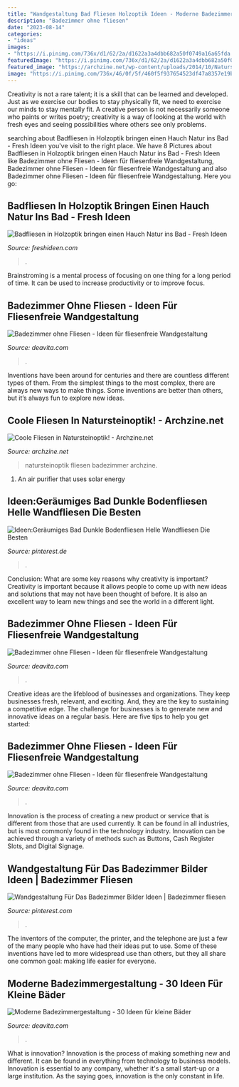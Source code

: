 ```yaml
---
title: "Wandgestaltung Bad Fliesen Holzoptik Ideen - Moderne Badezimmergestaltung"
description: "Badezimmer ohne fliesen"
date: "2023-08-14"
categories:
- "ideas"
images:
- "https://i.pinimg.com/736x/d1/62/2a/d1622a3a4dbb682a50f0749a16a65fda.jpg"
featuredImage: "https://i.pinimg.com/736x/d1/62/2a/d1622a3a4dbb682a50f0749a16a65fda.jpg"
featured_image: "https://archzine.net/wp-content/uploads/2014/10/Natursteinoptik-Fliesen-im-Badezimmer.jpg"
image: "https://i.pinimg.com/736x/46/0f/5f/460f5f937654523df47a8357e19bcfc6.jpg"
---
```



Creativity is not a rare talent; it is a skill that can be learned and developed. Just as we exercise our bodies to stay physically fit, we need to exercise our minds to stay mentally fit. A creative person is not necessarily someone who paints or writes poetry; creativity is a way of looking at the world with fresh eyes and seeing possibilities where others see only problems.

	

		
searching about Badfliesen in Holzoptik bringen einen Hauch Natur ins Bad - Fresh Ideen you've visit to the right place. We have 8 Pictures about Badfliesen in Holzoptik bringen einen Hauch Natur ins Bad - Fresh Ideen like Badezimmer ohne Fliesen - Ideen für fliesenfreie Wandgestaltung, Badezimmer ohne Fliesen - Ideen für fliesenfreie Wandgestaltung and also Badezimmer ohne Fliesen - Ideen für fliesenfreie Wandgestaltung. Here you go:
		
    
## Badfliesen In Holzoptik Bringen Einen Hauch Natur Ins Bad - Fresh Ideen

<img loading=lazy src="https://freshideen.com/wp-content/uploads/2020/04/Badfliesen-in-Holzoptik-schönes-Badezimmer-leicht-gemusterte-Fliesen-in-Grau.png" onerror="this.onerror=null;this.src='https://tse2.mm.bing.net/th?id=OIP.dRpxS9F_uzSe6CZBALajywHaJ5&amp;pid=15.1';" alt="Badfliesen in Holzoptik bringen einen Hauch Natur ins Bad - Fresh Ideen">

_Source: freshideen.com_

>. 

	

Brainstroming is a mental process of focusing on one thing for a long period of time. It can be used to increase productivity or to improve focus.

    
## Badezimmer Ohne Fliesen - Ideen Für Fliesenfreie Wandgestaltung

<img loading=lazy src="http://deavita.com/wp-content/uploads/2013/06/badezimmer-ohne-fliesen-graue-wandfarbe-tapete-holzoptik-holz-badmoebel.jpg" onerror="this.onerror=null;this.src='https://tse1.mm.bing.net/th?id=OIP.HgLYUkeutzVQcJX4Nb0VKwHaIy&amp;pid=15.1';" alt="Badezimmer ohne Fliesen - Ideen für fliesenfreie Wandgestaltung">

_Source: deavita.com_

>. 

	

Inventions have been around for centuries and there are countless different types of them. From the simplest things to the most complex, there are always new ways to make things. Some inventions are better than others, but it’s always fun to explore new ideas.

    
## Coole Fliesen In Natursteinoptik! - Archzine.net

<img loading=lazy src="https://archzine.net/wp-content/uploads/2014/10/Natursteinoptik-Fliesen-im-Badezimmer.jpg" onerror="this.onerror=null;this.src='https://tse3.mm.bing.net/th?id=OIP.S9NyAU9I6R8lDT3vfr3V2QHaEK&amp;pid=15.1';" alt="Coole Fliesen in Natursteinoptik! - Archzine.net">

_Source: archzine.net_

>natursteinoptik fliesen badezimmer archzine. 

	

1. An air purifier that uses solar energy 

    
## Ideen:Geräumiges Bad Dunkle Bodenfliesen Helle Wandfliesen Die Besten

<img loading=lazy src="https://i.pinimg.com/736x/d1/62/2a/d1622a3a4dbb682a50f0749a16a65fda.jpg" onerror="this.onerror=null;this.src='https://tse2.mm.bing.net/th?id=OIP.Q8AzmXReZKFXgENK9fscOAHaLH&amp;pid=15.1';" alt="Ideen:Geräumiges Bad Dunkle Bodenfliesen Helle Wandfliesen Die Besten">

_Source: pinterest.de_

>. 

	

Conclusion: What are some key reasons why creativity is important?
Creativity is important because it allows people to come up with new ideas and solutions that may not have been thought of before. It is also an excellent way to learn new things and see the world in a different light.

    
## Badezimmer Ohne Fliesen - Ideen Für Fliesenfreie Wandgestaltung

<img loading=lazy src="http://deavita.com/wp-content/uploads/2013/06/badezimmer-ohne-fliesen-holz-wandverkleidung-badewanne-glas-dusche.png" onerror="this.onerror=null;this.src='https://tse2.mm.bing.net/th?id=OIP.zgbecXM6ZVcN3x2PB7mnuQHaHc&amp;pid=15.1';" alt="Badezimmer ohne Fliesen - Ideen für fliesenfreie Wandgestaltung">

_Source: deavita.com_

>. 

	

Creative ideas are the lifeblood of businesses and organizations. They keep businesses fresh, relevant, and exciting. And, they are the key to sustaining a competitive edge. The challenge for businesses is to generate new and innovative ideas on a regular basis. Here are five tips to help you get started:

    
## Badezimmer Ohne Fliesen - Ideen Für Fliesenfreie Wandgestaltung

<img loading=lazy src="https://deavita.com/wp-content/uploads/2013/06/badezimmer-ohne-fliesen-graue-wandfarbe-tapete-holzoptik-holz-badmoebel.jpg" onerror="this.onerror=null;this.src='https://tse1.mm.bing.net/th?id=OIP.z3ha2QmRuLT2Vnh0tMr4TQHaIy&amp;pid=15.1';" alt="Badezimmer ohne Fliesen - Ideen für fliesenfreie Wandgestaltung">

_Source: deavita.com_

>. 

	

Innovation is the process of creating a new product or service that is different from those that are used currently. It can be found in all industries, but is most commonly found in the technology industry. Innovation can be achieved through a variety of methods such as Buttons, Cash Register Slots, and Digital Signage.

    
## Wandgestaltung Für Das Badezimmer Bilder Ideen | Badezimmer Fliesen

<img loading=lazy src="https://i.pinimg.com/736x/46/0f/5f/460f5f937654523df47a8357e19bcfc6.jpg" onerror="this.onerror=null;this.src='https://tse4.mm.bing.net/th?id=OIP.jT84Bv_Xp-IlAjxzbNUiCQHaJO&amp;pid=15.1';" alt="Wandgestaltung Für Das Badezimmer Bilder Ideen | Badezimmer fliesen">

_Source: pinterest.com_

>. 

	

The inventors of the computer, the printer, and the telephone are just a few of the many people who have had their ideas put to use. Some of these inventions have led to more widespread use than others, but they all share one common goal: making life easier for everyone.

    
## Moderne Badezimmergestaltung - 30 Ideen Für Kleine Bäder

<img loading=lazy src="https://deavita.com/wp-content/uploads/2014/07/kleines-bad-gestalten-ideen-mosaik-braun-beige-kleiner-waschtisch.jpg" onerror="this.onerror=null;this.src='https://tse1.mm.bing.net/th?id=OIP.mucgZsUAiMUeprUbhi0dSQHaJ3&amp;pid=15.1';" alt="Moderne Badezimmergestaltung - 30 Ideen für kleine Bäder">

_Source: deavita.com_

>. 

	

What is innovation?
Innovation is the process of making something new and different. It can be found in everything from technology to business models. Innovation is essential to any company, whether it's a small start-up or a large institution. As the saying goes, innovation is the only constant in life.

